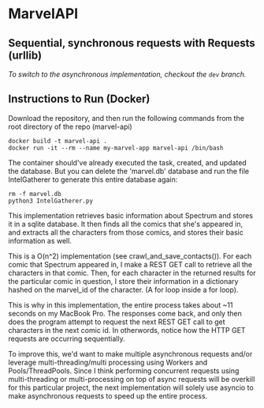 # MarvelAPI
## Sequential, synchronous requests with Requests (urllib)
*To switch to the asynchronous implementation, checkout the `dev` branch.*

## Instructions to Run (Docker)
Download the repository, and then run the following commands from the root directory of the repo (marvel-api)
```
docker build -t marvel-api .
docker run -it --rm --name my-marvel-app marvel-api /bin/bash
```
The container should've already executed the task, created, and updated the database. But you can delete the 'marvel.db' database and run the file IntelGatherer to generate this entire database again:
```
rm -f marvel.db
python3 IntelGatherer.py
```


This implementation retrieves basic information about Spectrum and stores it in a sqlite database. It then finds all the comics that she's appeared in, and extracts all the characters from those comics, and stores their basic information as well.

This is a O(n^2) implementation (see crawl_and_save_contacts()). For each comic that Spectrum appeared in, I make a REST GET call to retrieve all the characters in that comic. Then, for each character in the returned results for the particular comic in question, I store their information in a dictionary hashed on the marvel_id of the character. (A for loop inside a for loop).

This is why in this implementation, the entire process takes about ~11 seconds on my MacBook Pro. The responses come back, and only then does the program attempt to request the next REST GET call to get characters in the next comic id. In otherwords, notice how the HTTP GET requests are occurring sequentially.

To improve this, we'd want to make multiple asynchronous requests and/or leverage multi-threading/multi processing using Workers and Pools/ThreadPools. Since I think performing concurrent requests using multi-threading or multi-processing on top of async requests will be overkill for this particular project, the next implementation will solely use asyncio to make asynchronous requests to speed up the entire process.

